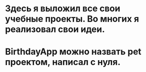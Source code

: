 # Здесь я выложил все свои учебные проекты. Во многих я реализовал свои идеи. 
# BirthdayApp можно назвать pet проектом, написал с нуля.
